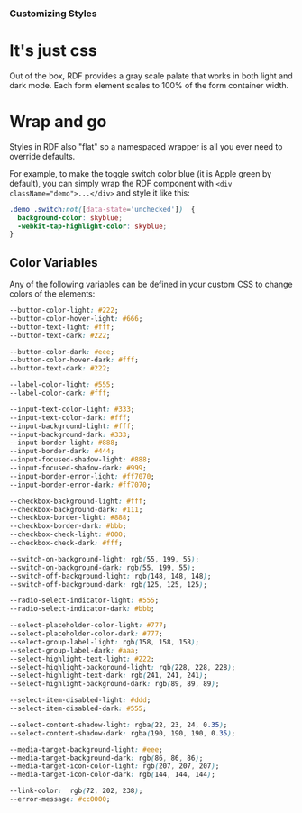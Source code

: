 ### Customizing Styles


# It's just css

Out of the box, RDF provides a gray scale palate that works in both light and dark mode. Each form element scales to 100% of the form container width.

# Wrap and go

Styles in RDF also "flat" so a namespaced wrapper is all you ever need to override defaults.

For example, to make the toggle switch color blue (it is Apple green by default), you can simply wrap the RDF component with `<div className="demo">...</div>` and style it like this:

```css
.demo .switch:not([data-state='unchecked'])  {
  background-color: skyblue;
  -webkit-tap-highlight-color: skyblue;
}
```

## Color Variables

Any of the following variables can be defined in your custom CSS to change colors of the elements:

```css
--button-color-light: #222;
--button-color-hover-light: #666;
--button-text-light: #fff;
--button-text-dark: #222;

--button-color-dark: #eee;
--button-color-hover-dark: #fff;
--button-text-dark: #222;

--label-color-light: #555;
--label-color-dark: #fff;

--input-text-color-light: #333;
--input-text-color-dark: #fff;
--input-background-light: #fff;
--input-background-dark: #333;
--input-border-light: #888;
--input-border-dark: #444;
--input-focused-shadow-light: #888;
--input-focused-shadow-dark: #999;
--input-border-error-light: #ff7070;
--input-border-error-dark: #ff7070;

--checkbox-background-light: #fff;
--checkbox-background-dark: #111;
--checkbox-border-light: #888;
--checkbox-border-dark: #bbb;
--checkbox-check-light: #000;
--checkbox-check-dark: #fff;

--switch-on-background-light: rgb(55, 199, 55);
--switch-on-background-dark: rgb(55, 199, 55);
--switch-off-background-light: rgb(148, 148, 148);
--switch-off-background-dark: rgb(125, 125, 125);

--radio-select-indicator-light: #555;
--radio-select-indicator-dark: #bbb;

--select-placeholder-color-light: #777;
--select-placeholder-color-dark: #777;
--select-group-label-light: rgb(158, 158, 158);
--select-group-label-dark: #aaa;
--select-highlight-text-light: #222;
--select-highlight-background-light: rgb(228, 228, 228);
--select-highlight-text-dark: rgb(241, 241, 241);
--select-highlight-background-dark: rgb(89, 89, 89);

--select-item-disabled-light: #ddd;
--select-item-disabled-dark: #555;

--select-content-shadow-light: rgba(22, 23, 24, 0.35);
--select-content-shadow-dark: rgba(190, 190, 190, 0.35);

--media-target-background-light: #eee;
--media-target-background-dark: rgb(86, 86, 86);
--media-target-icon-color-light: rgb(207, 207, 207);
--media-target-icon-color-dark: rgb(144, 144, 144);

--link-color:  rgb(72, 202, 238);
--error-message: #cc0000;
```




